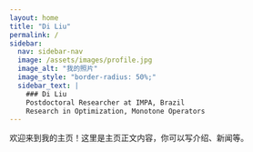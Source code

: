 ```yaml
---
layout: home
title: "Di Liu"
permalink: /
sidebar:
  nav: sidebar-nav
  image: /assets/images/profile.jpg
  image_alt: "我的照片"
  image_style: "border-radius: 50%;"
  sidebar_text: |
    ### Di Liu  
    Postdoctoral Researcher at IMPA, Brazil  
    Research in Optimization, Monotone Operators  
---
```


欢迎来到我的主页！这里是主页正文内容，你可以写介绍、新闻等。
